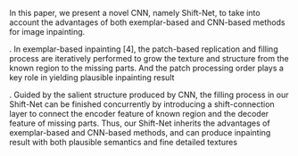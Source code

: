 In this paper, we present a novel CNN, namely Shift-Net, to take into account
the advantages of both exemplar-based and CNN-based methods for image inpainting. 



. In exemplar-based inpainting [4], the patch-based replication
and filling process are iteratively performed to grow the texture and structure
from the known region to the missing parts. And the patch processing order
plays a key role in yielding plausible inpainting result


. Guided by the salient structure produced by CNN, the filling process
in our Shift-Net can be finished concurrently by introducing a shift-connection
layer to connect the encoder feature of known region and the decoder feature
of missing parts. Thus, our Shift-Net inherits the advantages of exemplar-based
and CNN-based methods, and can produce inpainting result with both plausible
semantics and fine detailed textures
